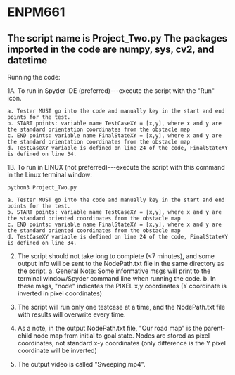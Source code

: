 # ENPM661

The script name is Project_Two.py
The packages imported in the code are numpy, sys, cv2, and datetime
-----------------------------------------------------------------------
Running the code:

1A. To run in Spyder IDE (preferred)---execute the script with the "Run" icon. 

	a. Tester MUST go into the code and manually key in the start and end points for the test. 
	b. START points: variable name TestCaseXY = [x,y], where x and y are the standard orientation coordinates from the obstacle map
	c. END points: variable name FinalStateXY = [x,y], where x and y are the standard orientation coordinates from the obstacle map
	d. TestCaseXY variable is defined on line 24 of the code, FinalStateXY is defined on line 34.


1B. To run in LINUX (not preferred)---execute the script with this command in the Linux terminal window:
	
	python3 Project_Two.py 

	a. Tester MUST go into the code and manually key in the start and end points for the test. 
	b. START points: variable name TestCaseXY = [x,y], where x and y are the standard oriented coordinates from the obstacle map
	c. END points: variable name FinalStateXY = [x,y], where x and y are the standard oriented coordinates from the obstacle map
	d. TestCaseXY variable is defined on line 24 of the code, FinalStateXY is defined on line 34.


2. The script should not take long to complete (<7 minutes), and some output info will be sent to the NodePath.txt file in the same directory as the script.
	a. General Note: Some informative msgs will print to the terminal window/Spyder command line when running the code. 
	b. In these msgs, "node" indicates the PIXEL x,y coordinates (Y coordinate is inverted in pixel coordinates) 

3. The script will run only one testcase at a time, and the NodePath.txt file with results will overwrite every time.

4. As a note, in the output NodePath.txt file, "Our road map" is the parent-child node map from initial to goal state. Nodes are stored as pixel coordinates, not standard x-y coordinates (only difference is the Y pixel coordinate will be inverted) 	 

5. The output video is called "Sweeping.mp4".


